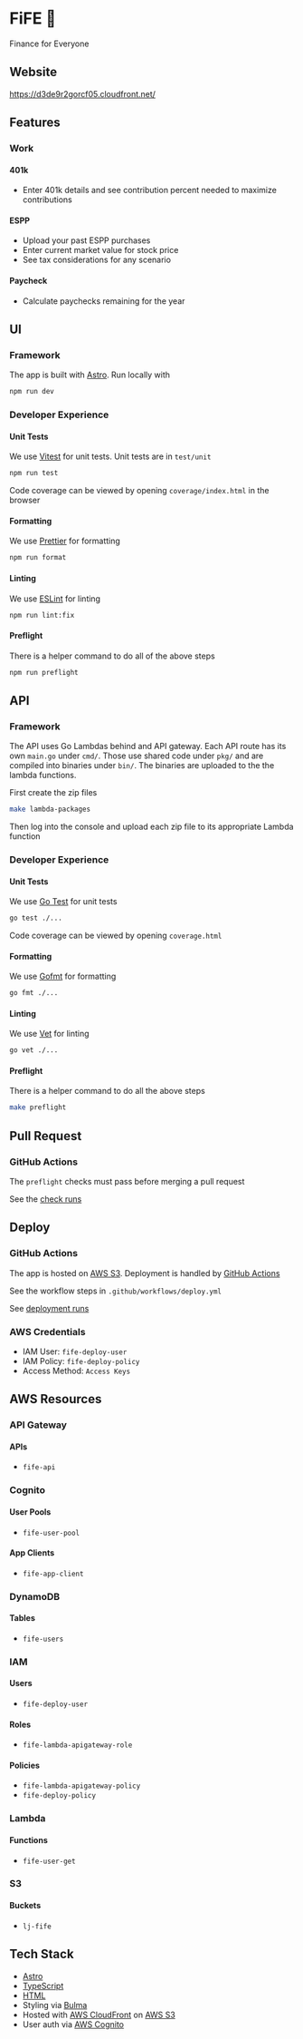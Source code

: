 # FiFE 🪈

Finance for Everyone

## Website

<https://d3de9r2gorcf05.cloudfront.net/>

## Features

### Work

#### 401k

- Enter 401k details and see contribution percent needed to maximize contributions

#### ESPP

- Upload your past ESPP purchases
- Enter current market value for stock price
- See tax considerations for any scenario

#### Paycheck

- Calculate paychecks remaining for the year

## UI

### Framework

The app is built with [Astro](https://astro.build/). Run locally with

```bash
npm run dev
```

### Developer Experience

#### Unit Tests

We use [Vitest](https://vitest.dev/) for unit tests. Unit tests are in `test/unit`

```bash
npm run test
```

Code coverage can be viewed by opening `coverage/index.html` in the browser

#### Formatting

We use [Prettier](https://prettier.io/) for formatting

```bash
npm run format
```

#### Linting

We use [ESLint](https://eslint.org/) for linting

```bash
npm run lint:fix
```

#### Preflight

There is a helper command to do all of the above steps

```bash
npm run preflight
```

## API

### Framework

The API uses Go Lambdas behind and API gateway. Each API route has its own `main.go` under `cmd/`. Those use shared code under `pkg/` and are compiled into binaries under `bin/`. The binaries are uploaded to the the lambda functions.

First create the zip files

```bash
make lambda-packages
```

Then log into the console and upload each zip file to its appropriate Lambda function

### Developer Experience

#### Unit Tests

We use [Go Test](https://pkg.go.dev/cmd/go#hdr-Test_packages) for unit tests

```bash
go test ./...
```

Code coverage can be viewed by opening `coverage.html`

#### Formatting

We use [Gofmt](https://pkg.go.dev/cmd/gofmt) for formatting

```bash
go fmt ./...
```

#### Linting

We use [Vet](https://pkg.go.dev/cmd/vet@go1.24.4) for linting

```bash
go vet ./...
```

#### Preflight

There is a helper command to do all the above steps

```bash
make preflight
```

## Pull Request

### GitHub Actions

The `preflight` checks must pass before merging a pull request

See the [check runs](https://github.com/ljhurst/fife/actions/workflows/check.yml)

## Deploy

### GitHub Actions

The app is hosted on [AWS S3](https://aws.amazon.com/s3/).
Deployment is handled by [GitHub Actions](https://github.com/features/actions)

See the workflow steps in `.github/workflows/deploy.yml`

See [deployment runs](https://github.com/ljhurst/fife/actions)

### AWS Credentials

- IAM User: `fife-deploy-user`
- IAM Policy: `fife-deploy-policy`
- Access Method: `Access Keys`

## AWS Resources

### API Gateway

#### APIs

- `fife-api`

### Cognito

#### User Pools

- `fife-user-pool`

#### App Clients

- `fife-app-client`

### DynamoDB

#### Tables

- `fife-users`

### IAM

#### Users

- `fife-deploy-user`

#### Roles

- `fife-lambda-apigateway-role`

#### Policies

- `fife-lambda-apigateway-policy`
- `fife-deploy-policy`

### Lambda

#### Functions

- `fife-user-get`

### S3

#### Buckets

- `lj-fife`

## Tech Stack

- [Astro](https://astro.build/)
- [TypeScript](https://www.typescriptlang.org/)
- [HTML](https://developer.mozilla.org/en-US/docs/Glossary/HTML5)
- Styling via [Bulma](https://bulma.io/)
- Hosted with [AWS CloudFront](https://aws.amazon.com/cloudfront/) on [AWS S3](https://docs.aws.amazon.com/AmazonS3/latest/userguide/HostingWebsiteOnS3Setup.html)
- User auth via [AWS Cognito](https://aws.amazon.com/cognito/)
